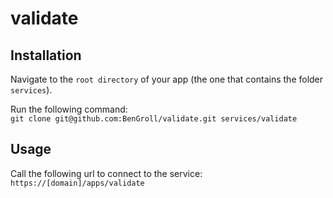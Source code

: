 # validate

## Installation

Navigate to the `root directory` of your app (the one that contains the folder `services`).

Run the following command:  
`git clone git@github.com:BenGroll/validate.git services/validate`

## Usage

Call the following url to connect to the service:  
`https://[domain]/apps/validate`
